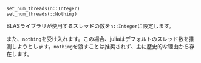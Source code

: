 ```
set_num_threads(n::Integer)
set_num_threads(::Nothing)
```

BLASライブラリが使用するスレッドの数を`n::Integer`に設定します。

また、`nothing`を受け入れます。この場合、juliaはデフォルトのスレッド数を推測しようとします。`nothing`を渡すことは推奨されず、主に歴史的な理由から存在します。
